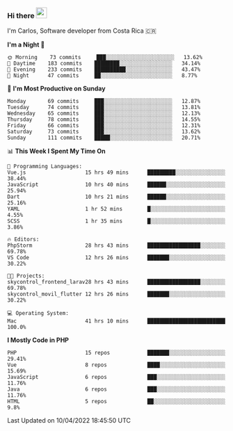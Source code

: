### Hi there <img src="https://media.giphy.com/media/hvRJCLFzcasrR4ia7z/giphy.gif" width="25px">

I'm Carlos, Software developer from Costa Rica 🇨🇷

<!--START_SECTION:waka-->
**I'm a Night 🦉** 

```text
🌞 Morning    73 commits     ███░░░░░░░░░░░░░░░░░░░░░░   13.62% 
🌆 Daytime    183 commits    ████████░░░░░░░░░░░░░░░░░   34.14% 
🌃 Evening    233 commits    ██████████░░░░░░░░░░░░░░░   43.47% 
🌙 Night      47 commits     ██░░░░░░░░░░░░░░░░░░░░░░░   8.77%

```
📅 **I'm Most Productive on Sunday** 

```text
Monday       69 commits     ███░░░░░░░░░░░░░░░░░░░░░░   12.87% 
Tuesday      74 commits     ███░░░░░░░░░░░░░░░░░░░░░░   13.81% 
Wednesday    65 commits     ███░░░░░░░░░░░░░░░░░░░░░░   12.13% 
Thursday     78 commits     ███░░░░░░░░░░░░░░░░░░░░░░   14.55% 
Friday       66 commits     ███░░░░░░░░░░░░░░░░░░░░░░   12.31% 
Saturday     73 commits     ███░░░░░░░░░░░░░░░░░░░░░░   13.62% 
Sunday       111 commits    █████░░░░░░░░░░░░░░░░░░░░   20.71%

```


📊 **This Week I Spent My Time On** 

```text
💬 Programming Languages: 
Vue.js                   15 hrs 49 mins      █████████░░░░░░░░░░░░░░░░   38.44% 
JavaScript               10 hrs 40 mins      ██████░░░░░░░░░░░░░░░░░░░   25.94% 
Dart                     10 hrs 21 mins      ██████░░░░░░░░░░░░░░░░░░░   25.16% 
YAML                     1 hr 52 mins        █░░░░░░░░░░░░░░░░░░░░░░░░   4.55% 
SCSS                     1 hr 35 mins        █░░░░░░░░░░░░░░░░░░░░░░░░   3.86%

🔥 Editors: 
PhpStorm                 28 hrs 43 mins      █████████████████░░░░░░░░   69.78% 
VS Code                  12 hrs 26 mins      ███████░░░░░░░░░░░░░░░░░░   30.22%

🐱‍💻 Projects: 
skycontrol_frontend_larav28 hrs 43 mins      █████████████████░░░░░░░░   69.78% 
skycontrol_movil_flutter 12 hrs 26 mins      ███████░░░░░░░░░░░░░░░░░░   30.22%

💻 Operating System: 
Mac                      41 hrs 10 mins      █████████████████████████   100.0%

```

**I Mostly Code in PHP** 

```text
PHP                      15 repos            ███████░░░░░░░░░░░░░░░░░░   29.41% 
Vue                      8 repos             ████░░░░░░░░░░░░░░░░░░░░░   15.69% 
JavaScript               6 repos             ███░░░░░░░░░░░░░░░░░░░░░░   11.76% 
Java                     6 repos             ███░░░░░░░░░░░░░░░░░░░░░░   11.76% 
HTML                     5 repos             ██░░░░░░░░░░░░░░░░░░░░░░░   9.8%

```



 Last Updated on 10/04/2022 18:45:50 UTC
<!--END_SECTION:waka-->
